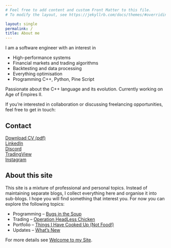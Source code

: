 ```yaml
---
# Feel free to add content and custom Front Matter to this file.
# To modify the layout, see https://jekyllrb.com/docs/themes/#overriding-theme-defaults

layout: single
permalink: /
title: About me
---
```


I am a software engineer with an interest in
- High-performance systems
- Financial markets and trading algorithms
- Backtesting and data processing
- Everything optimisation
- Programming C++, Python, Pine Script

Passionate about the C++ language and its evolution.
Currently working on Age of Empires II.

If you’re interested in collaboration or discussing freelancing opportunities, feel free to get in touch:

## Contact
<ul style="list-style: none; padding-left: 0;">
  <li>
    <i class="fas fa-fw fa-file-pdf"></i>
    <a href="/assets/downloads/CV English - Peter Tengg.pdf" type="application/pdf" download>Download CV (pdf)</a>
  </li>
  <li>
    <i class="fab fa-fw fa-linkedin"></i>
    <a href="https://www.linkedin.com/in/petertengg/" target="_blank" rel="nofollow noopener noreferrer">LinkedIn</a>
  </li>
  <li>
    <i class="fab fa-fw fa-discord"></i>
    <a href="https://discord.com/users/peti7199" target="_blank" rel="nofollow noopener noreferrer">Discord</a>
  </li>
  <li>
    <i class="fas fa-fw fa-chart-line"></i>
    <a href="https://www.tradingview.com/u/OperationHeadLessChicken/" target="_blank" rel="nofollow noopener noreferrer">TradingView</a>
  </li>
  <li>
    <i class="fab fa-fw fa-instagram"></i>
    <a href="https://www.instagram.com/optimal_banana/" target="_blank" rel="nofollow noopener noreferrer">Instagram</a>
  </li>
</ul>

## About this site

This site is a mixture of professional and personal topics. Instead of maintaining separate blogs, I collect everything here and organise it into sub-blogs. I hope you will find something that interest you. For now you can explore the following topics:
- Programming – [Bugs in the Soup](/programming/)
- Trading – <a href="/trading/"><span class="text-highlight">O</span>peration <span class="text-highlight">H</span>ead<span class="text-highlight">L</span>ess <span class="text-highlight">C</span>hicken</a>
- Portfolio – [Things I Have Cooked Up (Not Food!)](/portfolio/)
- Updates – [What’s New](/updates/)

For more details see [Welcome to my Site](/updates/2025-07-15-welcome-to-my-site).